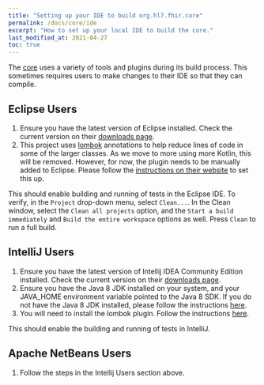 ```yaml
---
title: "Setting up your IDE to build org.hl7.fhir.core"
permalink: /docs/core/ide
excerpt: "How to set up your local IDE to build the core."
last_modified_at: 2021-04-27
toc: true
---
```


The [core][Link-GithubCoreProject] uses a variety of tools and plugins during its build process. This sometimes requires users to make changes to their IDE so that they can compile.

## Eclipse Users

1. Ensure you have the latest version of Eclipse installed. Check the current version on their [downloads page][Link-EclipseDownload].
2. This project uses [lombok][Link-ProjectLombok] annotations to help reduce lines of code in some of the larger classes. As we move to more using more Kotlin, this will be removed. 
   However, for now, the plugin needs to be manually added to Eclipse. Please follow the [instructions on their website][Link-InstallLombokEclipse] to set this up.

This should enable building and running of tests in the Eclipse IDE. To verify, in the `Project` drop-down menu, select `Clean...`. 
In the Clean window, select the `Clean all projects` option, and the `Start a build immediately` and `Build the entire workspace` options as well. Press `Clean` to run a full build.

## IntelliJ Users

1. Ensure you have the latest version of Intellij IDEA Community Edition installed. Check the current version on their [downloads page][Link-IntelliJIdeaDownload].
2. Ensure you have the Java 8 JDK installed on your system, and your JAVA_HOME environment variable pointed to the Java 8 SDK.
   If you do not have the Java 8 JDK installed, please follow the instructions [here][Link-OpenJDKInstall].
3. You will need to install the lombok plugin. Follow the instructions [here][Link-InstallLombokIntelliJ].

This should enable the building and running of tests in IntelliJ.

## Apache NetBeans Users

1. Follow the steps in the Intellij Users section above.

[Link-GithubCoreProject]: https://github.com/hapifhir/org.hl7.fhir.core
[Link-EclipseDownload]: https://www.eclipse.org/downloads/
[Link-ProjectLombok]: https://projectlombok.org/
[Link-InstallLombokEclipse]: https://projectlombok.org/setup/eclipse
[Link-EclipseMarketplaceKotlin]: https://marketplace.eclipse.org/content/kotlin-plugin-eclipse
[Link-EclipseMarketplaceAspectJ]: https://marketplace.eclipse.org/content/aspectj-development-tools
[Link-OpenJDKInstall]: https://openjdk.java.net/install/
[Link-IntelliJIdeaDownload]: https://www.jetbrains.com/idea/download/
[Link-InstallLombokIntelliJ]: https://projectlombok.org/setup/intellij
